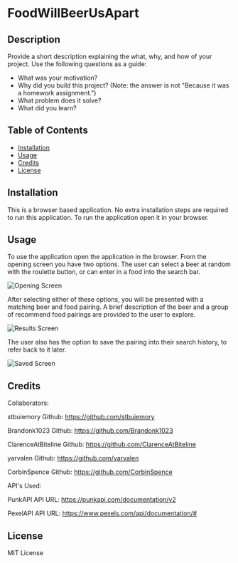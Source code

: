 # FoodWillBeerUsApart

## Description

Provide a short description explaining the what, why, and how of your project. Use the following questions as a guide:



- What was your motivation?
- Why did you build this project? (Note: the answer is not "Because it was a homework assignment.")
- What problem does it solve?
- What did you learn?



## Table of Contents

- [Installation](#installation)
- [Usage](#usage)
- [Credits](#credits)
- [License](#license)

## Installation

This is a browser based application. No extra installation steps are required to run this application. To run the application open it in your browser.

## Usage

To use the application open the application in the browser.  From the opening screen you have two options.  The user can select a beer at random with the roulette button, or can enter in a food into the search bar.

![Opening Screen](assets/images/screenshot.png)

After selecting either of these options, you will be presented with a matching beer and food pairing.  A brief description of the beer and a group of recommend food pairings are provided to the user to explore.

![Results Screen](assets/images/screenshot.png)

The user also has the option to save the pairing into their search history, to refer back to it later.

![Saved Screen](assets/images/screenshot.png)


## Credits

Collaborators:

stbuiemory
Github: https://github.com/stbuiemory

Brandonk1023
Github: https://github.com/Brandonk1023

ClarenceAtBiteline
Github: https://github.com/ClarenceAtBiteline

yarvalen
Github: https://github.com/yarvalen

CorbinSpence
Github: https://github.com/CorbinSpence



API's Used:

PunkAPI
API URL: https://punkapi.com/documentation/v2

PexelAPI
API URL: https://www.pexels.com/api/documentation/#



## License

MIT License

